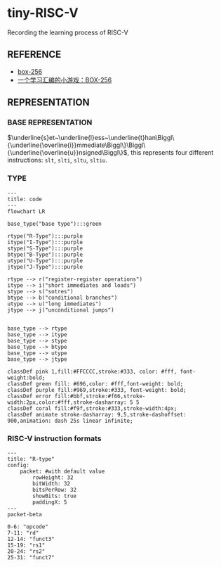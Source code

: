 # tiny-RISC-V
Recording the learning process of RISC-V

## REFERENCE

- [box-256](http://box-256.com/)
- [一个学习汇编的小游戏：BOX-256](https://0x822a5b87.github.io/2025/03/18/%E4%B8%80%E4%B8%AA%E5%AD%A6%E4%B9%A0%E6%B1%87%E7%BC%96%E7%9A%84%E5%B0%8F%E6%B8%B8%E6%88%8F%EF%BC%9ABOX-256/)

## REPRESENTATION

### BASE REPRESENTATION

$\underline{s}et~\underline{l}ess~\underline{t}han\Biggl\{\underline{\overline{i}}mmediate\Biggl\}\Biggl\{\underline{\overline{u}}nsigned\Biggl\}$, this represents four different instructions: `slt`, `slti`, `sltu`, `sltiu`.

### TYPE

```mermaid
---
title: code
---
flowchart LR

base_type("base type"):::green

rtype("R-Type"):::purple
itype("I-Type"):::purple
stype("S-Type"):::purple
btype("B-Type"):::purple
utype("U-Type"):::purple
jtype("J-Type"):::purple

rtype --> r("register-register operations")
itype --> i("short immediates and loads")
stype --> s("sotres")
btype --> b("conditional branches")
utype --> u("long immediates")
jtype --> j("unconditional jumps")


base_type --> rtype
base_type --> itype
base_type --> stype
base_type --> btype
base_type --> utype
base_type --> jtype

classDef pink 1,fill:#FFCCCC,stroke:#333, color: #fff, font-weight:bold;
classDef green fill: #696,color: #fff,font-weight: bold;
classDef purple fill:#969,stroke:#333, font-weight: bold;
classDef error fill:#bbf,stroke:#f66,stroke-width:2px,color:#fff,stroke-dasharray: 5 5
classDef coral fill:#f9f,stroke:#333,stroke-width:4px;
classDef animate stroke-dasharray: 9,5,stroke-dashoffset: 900,animation: dash 25s linear infinite;
```

### RISC-V instruction formats

```mermaid
---
title: "R-type"
config:
    packet: #with default value
        rowHeight: 32
        bitWidth: 32
        bitsPerRow: 32
        showBits: true
        paddingX: 5
---
packet-beta

0-6: "opcode"
7-11: "rd"
12-14: "funct3"
15-19: "rs1"
20-24: "rs2"
25-31: "funct7"
```

